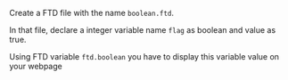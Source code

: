 Create a FTD file with the name `boolean.ftd`.

In that file, declare a integer variable name `flag` as boolean and value as true.

Using FTD variable `ftd.boolean` you have to display this variable value on your webpage
